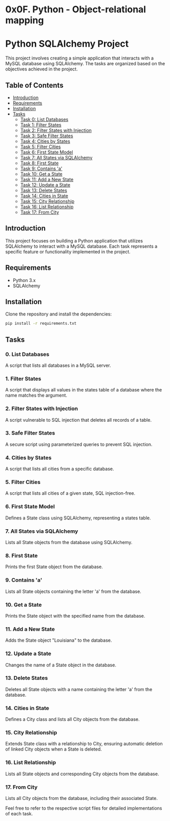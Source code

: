 # 0x0F. Python - Object-relational mapping

# Python SQLAlchemy Project

This project involves creating a simple application that interacts with a MySQL database using SQLAlchemy. The tasks are organized based on the objectives achieved in the project.

## Table of Contents

- [Introduction](#introduction)
- [Requirements](#requirements)
- [Installation](#installation)
- [Tasks](#tasks)
  - [Task 0: List Databases](#0-list-databases)
  - [Task 1: Filter States](#1-filter-states)
  - [Task 2: Filter States with Injection](#2-filter-states-with-injection)
  - [Task 3: Safe Filter States](#3-safe-filter-states)
  - [Task 4: Cities by States](#4-cities-by-states)
  - [Task 5: Filter Cities](#5-filter-cities)
  - [Task 6: First State Model](#6-first-state-model)
  - [Task 7: All States via SQLAlchemy](#7-all-states-via-sqlalchemy)
  - [Task 8: First State](#8-first-state)
  - [Task 9: Contains 'a'](#9-contains-a)
  - [Task 10: Get a State](#10-get-a-state)
  - [Task 11: Add a New State](#11-add-a-new-state)
  - [Task 12: Update a State](#12-update-a-state)
  - [Task 13: Delete States](#13-delete-states)
  - [Task 14: Cities in State](#14-cities-in-state)
  - [Task 15: City Relationship](#15-city-relationship)
  - [Task 16: List Relationship](#16-list-relationship)
  - [Task 17: From City](#17-from-city)

## Introduction

This project focuses on building a Python application that utilizes SQLAlchemy to interact with a MySQL database. Each task represents a specific feature or functionality implemented in the project.

## Requirements

- Python 3.x
- SQLAlchemy

## Installation

Clone the repository and install the dependencies:

```bash
pip install -r requirements.txt
```

## Tasks

### 0. List Databases
A script that lists all databases in a MySQL server.

### 1. Filter States

A script that displays all values in the states table of a database where the name matches the argument.

### 2. Filter States with Injection

A script vulnerable to SQL injection that deletes all records of a table.

### 3. Safe Filter States

A secure script using parameterized queries to prevent SQL injection.

### 4. Cities by States

A script that lists all cities from a specific database.

### 5. Filter Cities

A script that lists all cities of a given state, SQL injection-free.

### 6. First State Model

Defines a State class using SQLAlchemy, representing a states table.

### 7. All States via SQLAlchemy

Lists all State objects from the database using SQLAlchemy.

### 8. First State

Prints the first State object from the database.

### 9. Contains 'a'

Lists all State objects containing the letter 'a' from the database.

### 10. Get a State

Prints the State object with the specified name from the database.

### 11. Add a New State

Adds the State object "Louisiana" to the database.

### 12. Update a State

Changes the name of a State object in the database.

### 13. Delete States

Deletes all State objects with a name containing the letter 'a' from the database.

### 14. Cities in State

Defines a City class and lists all City objects from the database.

### 15. City Relationship

Extends State class with a relationship to City, ensuring automatic deletion of linked City objects when a State is deleted.

### 16. List Relationship

Lists all State objects and corresponding City objects from the database.

### 17. From City

Lists all City objects from the database, including their associated State.

Feel free to refer to the respective script files for detailed implementations of each task.
